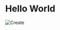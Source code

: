 Hello World
===
![Create](https://raw.github.com/StartupInstitute/curriculum_github/master/public/images/create.png)